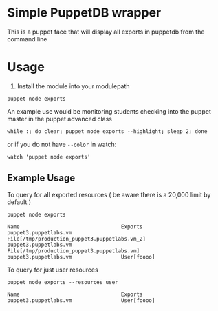 # Simple PuppetDB wrapper
This is a puppet face that will display all exports in puppetdb from the command line

# Usage
1. Install the module into your modulepath

```shell
puppet node exports
```

An example use would be monitoring students checking into the puppet master in the puppet advanced class

```shell
while :; do clear; puppet node exports --highlight; sleep 2; done
```
or if you do not have `--color` in watch:
```shell
watch 'puppet node exports'
```

## Example Usage

To query for all exported resources ( be aware there is a 20,000 limit by default )
```shell
puppet node exports
```

```shell
Name                                 Exports
puppet3.puppetlabs.vm                File[/tmp/production_puppet3.puppetlabs.vm_2]
puppet3.puppetlabs.vm                File[/tmp/production_puppet3.puppetlabs.vm]
puppet3.puppetlabs.vm                User[foooo]
```
To query for just user resources
```shell
puppet node exports --resources user
```

```shell
Name                                 Exports
puppet3.puppetlabs.vm                User[foooo]
```
